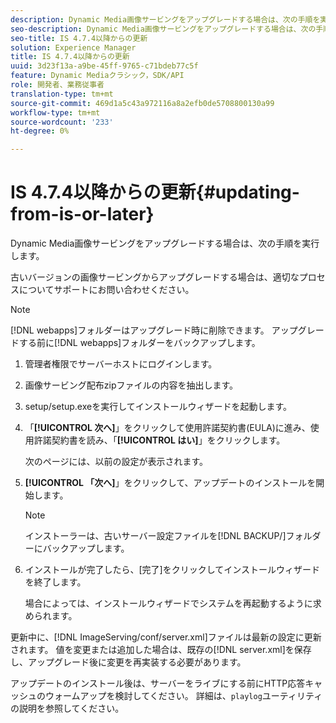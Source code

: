 ```yaml
---
description: Dynamic Media画像サービングをアップグレードする場合は、次の手順を実行します。
seo-description: Dynamic Media画像サービングをアップグレードする場合は、次の手順を実行します。
seo-title: IS 4.7.4以降からの更新
solution: Experience Manager
title: IS 4.7.4以降からの更新
uuid: 3d23f13a-a9be-45ff-9765-c71bdeb77c5f
feature: Dynamic Mediaクラシック，SDK/API
role: 開発者、業務従事者
translation-type: tm+mt
source-git-commit: 469d1a5c43a972116a8a2efb0de5708800130a99
workflow-type: tm+mt
source-wordcount: '233'
ht-degree: 0%

---
```



# IS 4.7.4以降からの更新{#updating-from-is-or-later}

Dynamic Media画像サービングをアップグレードする場合は、次の手順を実行します。

古いバージョンの画像サービングからアップグレードする場合は、適切なプロセスについてサポートにお問い合わせください。

>[!NOTE]
>
>[!DNL webapps]フォルダーはアップグレード時に削除できます。 アップグレードする前に[!DNL webapps]フォルダーをバックアップします。

1. 管理者権限でサーバーホストにログインします。
1. 画像サービング配布zipファイルの内容を抽出します。
1. setup/setup.exeを実行してインストールウィザードを起動します。
1. 「**[!UICONTROL 次へ]**」をクリックして使用許諾契約書(EULA)に進み、使用許諾契約書を読み、「**[!UICONTROL はい]**」をクリックします。

   次のページには、以前の設定が表示されます。
1. **[!UICONTROL 「次へ]**」をクリックして、アップデートのインストールを開始します。

   >[!NOTE]
   >
   >インストーラーは、古いサーバー設定ファイルを[!DNL BACKUP/]フォルダーにバックアップします。

1. インストールが完了したら、[完了]をクリックしてインストールウィザードを終了します。

   場合によっては、インストールウィザードでシステムを再起動するように求められます。

更新中に、[!DNL ImageServing/conf/server.xml]ファイルは最新の設定に更新されます。 値を変更または追加した場合は、既存の[!DNL server.xml]を保存し、アップグレード後に変更を再実装する必要があります。

アップデートのインストール後は、サーバーをライブにする前にHTTP応答キャッシュのウォームアップを検討してください。 詳細は、`playlog`ユーティリティの説明を参照してください。
